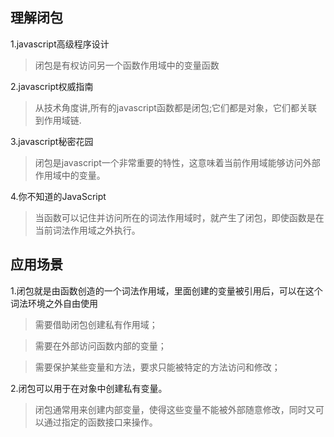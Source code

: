 ## 理解闭包
1.javascript高级程序设计
>闭包是有权访问另一个函数作用域中的变量函数

2.javascript权威指南
>从技术角度讲,所有的javascript函数都是闭包;它们都是对象，它们都关联到作用域链.

3.javascript秘密花园
>闭包是javascript一个非常重要的特性，这意味着当前作用域能够访问外部作用域中的变量。

4.你不知道的JavaScript
> 当函数可以记住并访问所在的词法作用域时，就产生了闭包，即使函数是在当前词法作用域之外执行。


## 应用场景
1.闭包就是由函数创造的一个词法作用域，里面创建的变量被引用后，可以在这个词法环境之外自由使用
<!-- >管理私有变量和私有方法，将对变量（状态）的变化封装在安全的环境中 -->
> 需要借助闭包创建私有作用域；

<!-- >将代码封装成一个闭包形式，等待时机成熟的时候再使用，比如实现柯里化和反柯里化 -->
> 需要在外部访问函数内部的变量；

<!-- >需要注意的，由于闭包内的部分资源无法自动释放，容易造成内存泄露 -->
> 需要保护某些变量和方法，要求只能被特定的方法访问和修改；


2.闭包可以用于在对象中创建私有变量。
>闭包通常用来创建内部变量，使得这些变量不能被外部随意修改，同时又可以通过指定的函数接口来操作。 


